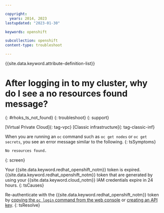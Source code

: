 ```yaml
---

copyright:
  years: 2014, 2023
lastupdated: "2023-01-30"

keywords: openshift

subcollection: openshift
content-type: troubleshoot

---
```


{{site.data.keyword.attribute-definition-list}}




# After logging in to my cluster, why do I see a no resources found message?
{: #rhoks_ts_not_found}
{: troubleshoot}
{: support}

[Virtual Private Cloud]{: tag-vpc} [Classic infrastructure]{: tag-classic-inf} 


When you are running an `oc` command such as `oc get nodes` or `oc get secrets`, you see an error message similar to the following.
{: tsSymptoms}

```sh
No resources found.
```
{: screen}


Your {{site.data.keyword.redhat_openshift_notm}} token is expired. {{site.data.keyword.redhat_openshift_notm}} token that are generated by using your {{site.data.keyword.cloud_notm}} IAM credentials expire in 24 hours.
{: tsCauses}


Re-authenticate with the {{site.data.keyword.redhat_openshift_notm}} token by [copying the `oc login` command from the web console](/docs/openshift?topic=openshift-access_cluster#access_public_se) or [creating an API key](/docs/openshift?topic=openshift-access_cluster#access_api_key).
{: tsResolve}






